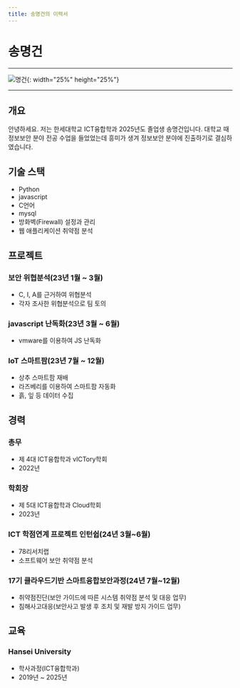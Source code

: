 ```yaml
---
title: 송명건의 이력서
---
```


# 송명건
___

![명건](https://user-images.githubusercontent.com/127093171/226180725-c7b075fb-bbd9-4c08-bb42-6b4515d1ab51.png){: width="25%" height="25%"}

___


## 개요

안녕하세요. 저는 한세대학교 ICT융합학과 2025년도 졸업생 송명건입니다. 대학교 때 정보보안 분야 전공 수업을 들었었는데 흥미가 생겨 정보보안 분야에 진출하기로 결심하였습니다. 

## 기술 스택

- Python
- javascript
- C언어
- mysql
- 방화벽(Firewall) 설정과 관리
- 웹 애플리케이션 취약점 분석

## 프로젝트

### 보안 위협분석(23년 1월 ~ 3월) 

- C, I, A를 근거하여 위협분석
- 각자 조사한 위협분석으로 팀 토의

### javascript 난독화(23년 3월 ~ 6월)

- vmware를 이용하여 JS 난독화

### IoT 스마트팜(23년 7월 ~ 12월) 

- 상추 스마트팜 재배
- 라즈베리를 이용하여 스마트팜 자동화 
- 흙, 잎 등 데이터 수집


## 경력

### 총무

- 제 4대 ICT융합학과 vICTory학회 
- 2022년

### 학회장

- 제 5대 ICT융합학과 Cloud학회 
- 2023년

### ICT 학점연계 프로젝트 인턴쉽(24년 3월~6월)

- 78리서치랩
- 소프트웨어 보안 취약점 분석

### 17기 클라우드기반 스마트융합보안과정(24년 7월~12월)

- 취약점진단(보안 가이드에 따른 시스템 취약점 분석 및 대응 업무)
- 침해사고대응(보안사고 발생 후 조치 및 재발 방지 가이드 업무)
  
## 교육

### Hansei University

- 학사과정(ICT융합학과)
- 2019년 ~ 2025년
